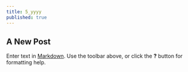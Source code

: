 ```yaml
---
title: 5_yyyy
published: true
---
```



## A New Post

Enter text in [Markdown](http://daringfireball.net/projects/markdown/). Use the toolbar above, or click the **?** button for formatting help.
